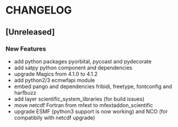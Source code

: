 # CHANGELOG


## [Unreleased]

### New Features
- add python packages pyorbital, pycoast and pydecorate
- add satpy python component and dependencies
- upgrade Magics from 4.1.0 to 4.1.2
- add python2/3 ecmwfapi module
- embed pango and dependencies fribidi, freetype, fontconfig and harfbuzz
- add layer scientific_system_libraries (for build issues)
- move netcdf Fortran from mfext to mfextaddon_scientific
- upgrade ESMF (python3 support is now working) and NCO (for compatibily with netcdf upgrade)






